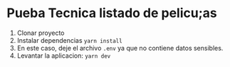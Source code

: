 # Pueba Tecnica listado de pelicu;as
1. Clonar proyecto
2. Instalar dependencias
```yarn install```
3. En este caso, deje el archivo ```.env``` ya que no contiene datos sensibles.
4. Levantar la aplicacion: ```yarn dev```
